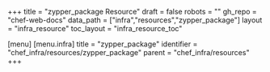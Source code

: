 +++
title = "zypper_package Resource"
draft = false
robots = ""
gh_repo = "chef-web-docs"
data_path = ["infra","resources","zypper_package"]
layout = "infra_resource"
toc_layout = "infra_resource_toc"

[menu]
  [menu.infra]
    title = "zypper_package"
    identifier = "chef_infra/resources/zypper_package"
    parent = "chef_infra/resources"
+++

<!-- The contents of this page are automatically generated from the zypper_package.yaml file in the data/infra/resources directory. -->
<!-- To suggest a change, edit the https://github.com/chef/chef/blob/main/lib/chef/resource/zypper_package.rb file and submit a pull request to the https://github.com/chef/chef repository. -->
<!-- markdownlint-disable-file -->
